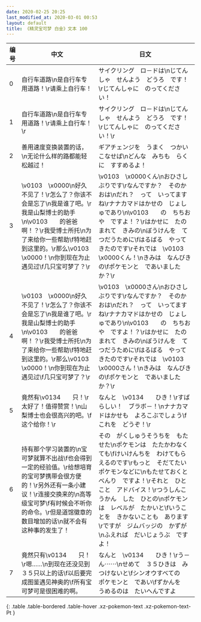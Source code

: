 ```yaml
---
date: 2020-02-25 20:25
last_modified_at: 2020-03-01 00:53
layout: default
title: 《精灵宝可梦 白金》文本 100
---
```

| 编号 | 中文 | 日文 |
| ---- | ---- | ---- |
| 0 | 自行车道路\n是自行车专用道路！\r请乘上自行车！ | サイクリング　ロ－ドは\nじてんしゃ　せんよう　どうろ　です！\rじてんしゃに　のってください！ |
| 1 | 自行车道路\n是自行车专用道路！\r请乘上自行车！\r | サイクリング　ロ－ドは\nじてんしゃ　せんよう　どうろ　です！\rじてんしゃに　のってください！\r |
| 2 | 善用速度变换装置的话，\n无论什么样的路都能轻松越过！ | ギアチェンジを　うまく　つかいこなせば\nどんな　みちも　らくに　すすめるよ！ |
| 3 | \v0103　\x0000\n好久不见了！\r怎么了？你该不会是忘了\n我是谁了吧。\r我是山梨博士的助手\n\v0103　　的爸爸啊！？\r我受博士所托\n为了来给你一些帮助\f特地赶到这里的。\r那么\v0103　\x0000！\n你到现在为止遇见过\f几只宝可梦了？\r | \v0103　\x0000くん\nおひさしぶりです\rなんですか？　そのかおは\nだれ？　って　いってますね\rナナカマドはかせの　じょしゅであり\n\v0103　　の　ちちおや　ですよ！？\rはかせに　たのまれて　きみの\nぼうけんを　てつだうために\fはるばる　やってきたのです\rそれでは　\v0103　\x0000くん！\nきみは　なんびきの\fポケモンと　であいましたか？\r |
| 4 | \v0103　\x0000\n好久不见了！\r怎么了？你该不会是忘了\n我是谁了吧。\r我是山梨博士的助手\n\v0103　　的爸爸啊！？\r我受博士所托\n为了来给你一些帮助\f特地赶到这里的。\r那么\v0103　\x0000！\n你到现在为止遇见过\f几只宝可梦了？\r | \v0103　\x0000さん\nおひさしぶりです\rなんですか？　そのかおは\nだれ？　って　いってますね\rナナカマドはかせの　じょしゅであり\n\v0103　　の　ちちおや　ですよ！？\rはかせに　たのまれて　きみの\nぼうけんを　てつだうために\fはるばる　やってきたのです\rそれでは　\v0103　\x0000さん！\nきみは　なんびきの\fポケモンと　であいましたか？\r |
| 5 | 竟然有\v0134　　只！\r太好了！值得赞赏！\n山梨博士也会很高兴的吧。\f这个给你！\r | なんと　\v0134　　ひき！\rすばらしい！　ブラボ－！\nナナカマドはかせも　よろこぶでしょう\fこれを　どうぞ！\r |
| 6 | 持有那个学习装置的\n宝可梦就算不出战\f也会得到一定的经验值。\r给想培育的宝可梦携带会很方便的！\r另外还有一条小建议！\r连接交换来的\n高等级宝可梦\f有时候会不听你的命令。\r但是道馆徽章的数目增加的话\n就不会有这种事的发生了！ | その　がくしゅうそうちを　もたせた\nポケモンは　たたかわなくても\fけいけんちを　わけてもらえるのです\rもっと　そだてたい　ポケモンなどに\nもたせておくと　べんり　ですよ！\rそれと　ひとこと　アドバイス！\rつうしんこうかん　した　ひとの\nポケモンは　レベルが　たかいと\fいうことを　きかないことも　あります\rですが　ジムバッジの　かずが\nふえれば　だいじょうぶ　ですよ！ |
| 7 | 竟然只有\v0134　　只！\r嗯……\n到现在还没见到３５只以上的话\f以后要完成图鉴遇见神奥的\f所有宝可梦可是很困难的啊。 | なんと　\v0134　　ひき！\rう－ん⋯⋯\nせめて　３５ひきは　みつけないと\fシンオウすべての　ポケモンと　であい\fずかんを　うめるのは　たいへんですよ |
{: .table .table-bordered .table-hover .xz-pokemon-text .xz-pokemon-text-Pt }